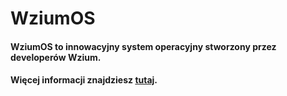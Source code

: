 # WziumOS

#### WziumOS to innowacyjny system operacyjny stworzony przez developerów Wzium. 
#### Więcej informacji znajdziesz [tutaj](http://wzium.xyz/os/).
